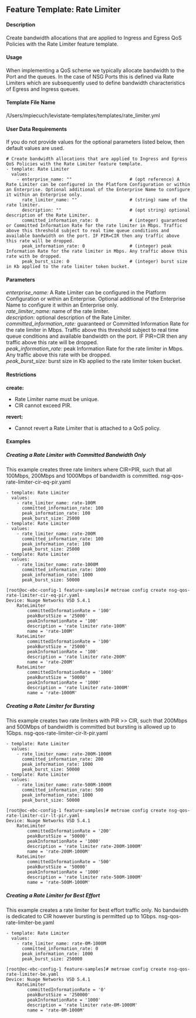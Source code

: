 ## Feature Template: Rate Limiter
#### Description
Create bandwidth allocations that are applied to Ingress and Egress QoS Policies with the Rate Limiter feature template.

#### Usage
When implementing a QoS scheme we typically allocate bandwidth to the Port and the queues. In the case of NSG Ports this is defined via Rate Limiters which are subsequently used to define bandwidth characteristics of Egress and Ingress queues.

#### Template File Name
/Users/mpiecuch/levistate-templates/templates/rate_limiter.yml

#### User Data Requirements
If you do not provide values for the optional parameters listed below, then default values are used.

```
# Create bandwidth allocations that are applied to Ingress and Egress QoS Policies with the Rate Limiter feature template.
- template: Rate Limiter
  values:
    - enterprise_name: ""                      # (opt reference) A Rate Limiter can be configured in the Platform Configuration or within an Enterprise. Optional additional of the Enterprise Name to configure it within an Enterprise only.
      rate_limiter_name: ""                    # (string) name of the rate limiter.
      description: ""                          # (opt string) optional description of the Rate Limiter.
      committed_information_rate: 0            # (integer) guaranteed or Committed Information Rate for the rate limiter in Mbps. Traffic above this threshold subject to real time queue conditions and available bandwidth on the port. IF PIR=CIR then any traffic above this rate will be dropped.
      peak_information_rate: 0                 # (integer) peak Information Rate for the rate limiter in Mbps. Any traffic above this rate with be dropped.
      peak_burst_size: 0                       # (integer) burst size in Kb applied to the rate limiter token bucket.

```

#### Parameters
*enterprise_name:* A Rate Limiter can be configured in the Platform Configuration or within an Enterprise. Optional additional of the Enterprise Name to configure it within an Enterprise only.<br>
*rate_limiter_name:* name of the rate limiter.<br>
*description:* optional description of the Rate Limiter.<br>
*committed_information_rate:* guaranteed or Committed Information Rate for the rate limiter in Mbps. Traffic above this threshold subject to real time queue conditions and available bandwidth on the port. IF PIR=CIR then any traffic above this rate will be dropped.<br>
*peak_information_rate:* peak Information Rate for the rate limiter in Mbps. Any traffic above this rate with be dropped.<br>
*peak_burst_size:* burst size in Kb applied to the rate limiter token bucket.<br>


#### Restrictions
**create:**
* Rate Limiter name must be unique.
* CIR cannot exceed PIR.

**revert:**
* Cannot revert a Rate Limiter that is attached to a QoS policy.

#### Examples

##### Creating a Rate Limiter with Committed Bandwidth Only
This example creates three rate limiters where CIR=PIR, such that all 100Mbps, 200Mbps and 1000Mbps of bandwidth is committed.  nsg-qos-rate-limiter-cir-eq-pir.yaml
```
- template: Rate Limiter
  values:
    - rate_limiter_name: rate-100M
      committed_information_rate: 100
      peak_information_rate: 100
      peak_burst_size: 25000
- template: Rate Limiter
  values:
    - rate_limiter_name: rate-200M
      committed_information_rate: 100
      peak_information_rate: 100
      peak_burst_size: 25000   
- template: Rate Limiter
  values:
    - rate_limiter_name: rate-1000M
      committed_information_rate: 1000
      peak_information_rate: 1000
      peak_burst_size: 50000

```
```
[root@oc-ebc-config-1 feature-samples]# metroae config create nsg-qos-rate-limiter-cir-eq-pir.yaml
Device: Nuage Networks VSD 5.4.1
    RateLimiter
        committedInformationRate = '100'
        peakBurstSize = '25000'
        peakInformationRate = '100'
        description = 'rate limiter rate-100M'
        name = 'rate-100M'
    RateLimiter
        committedInformationRate = '100'
        peakBurstSize = '25000'
        peakInformationRate = '100'
        description = 'rate limiter rate-200M'
        name = 'rate-200M'
    RateLimiter
        committedInformationRate = '1000'
        peakBurstSize = '50000'
        peakInformationRate = '1000'
        description = 'rate limiter rate-1000M'
        name = 'rate-1000M'

```

##### Creating a Rate Limiter for Bursting
This example creates two rate limiters with PIR >> CIR, such that 200Mbps and 500Mbps of bandwidth is committed but bursting is allowed up to 1Gbps.  nsg-qos-rate-limiter-cir-lt-pir.yaml
```
- template: Rate Limiter
  values:
    - rate_limiter_name: rate-200M-1000M
      committed_information_rate: 200
      peak_information_rate: 1000
      peak_burst_size: 50000
- template: Rate Limiter
  values:
    - rate_limiter_name: rate-500M-1000M
      committed_information_rate: 500
      peak_information_rate: 1000
      peak_burst_size: 50000

```
```
[root@oc-ebc-config-1 feature-samples]# metroae config create nsg-qos-rate-limiter-cir-lt-pir.yaml
Device: Nuage Networks VSD 5.4.1
    RateLimiter
        committedInformationRate = '200'
        peakBurstSize = '50000'
        peakInformationRate = '1000'
        description = 'rate limiter rate-200M-1000M'
        name = 'rate-200M-1000M'
    RateLimiter
        committedInformationRate = '500'
        peakBurstSize = '50000'
        peakInformationRate = '1000'
        description = 'rate limiter rate-500M-1000M'
        name = 'rate-500M-1000M'

```

##### Creating a Rate Limiter for Best Effort
This example creates a rate limiter for best effort traffic only. No bandwidth is dedicated to CIR however bursting is permitted up to 1Gbps.  nsg-qos-rate-limiter-be.yaml
```
- template: Rate Limiter
  values:
    - rate_limiter_name: rate-0M-1000M
      committed_information_rate: 0
      peak_information_rate: 1000
      peak_burst_size: 250000

```
```
[root@oc-ebc-config-1 feature-samples]# metroae config create nsg-qos-rate-limiter-be.yaml
Device: Nuage Networks VSD 5.4.1
    RateLimiter
        committedInformationRate = '0'
        peakBurstSize = '250000'
        peakInformationRate = '1000'
        description = 'rate limiter rate-0M-1000M'
        name = 'rate-0M-1000M'

```
